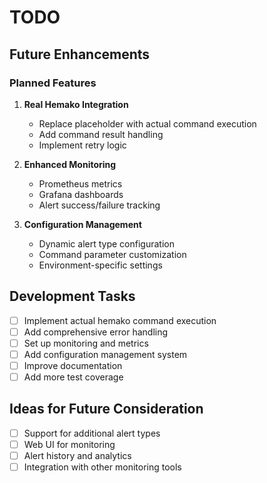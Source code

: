 # TODO

## Future Enhancements

### Planned Features

1. **Real Hemako Integration**
   - Replace placeholder with actual command execution
   - Add command result handling
   - Implement retry logic

2. **Enhanced Monitoring**
   - Prometheus metrics
   - Grafana dashboards
   - Alert success/failure tracking

3. **Configuration Management**
   - Dynamic alert type configuration
   - Command parameter customization
   - Environment-specific settings

## Development Tasks

- [ ] Implement actual hemako command execution
- [ ] Add comprehensive error handling
- [ ] Set up monitoring and metrics
- [ ] Add configuration management system
- [ ] Improve documentation
- [ ] Add more test coverage

## Ideas for Future Consideration

- [ ] Support for additional alert types
- [ ] Web UI for monitoring
- [ ] Alert history and analytics
- [ ] Integration with other monitoring tools